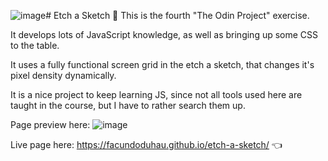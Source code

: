 ![image](https://github.com/facundoduhau/etch-a-sketch/assets/128261681/57234042-e81c-4c30-aa9a-372b035361b8)# Etch a Sketch 🎨
This is the fourth "The Odin Project" exercise.

It develops lots of JavaScript knowledge, as well as bringing up some CSS to the table.

It uses a fully functional screen grid in the etch a sketch, that changes it's pixel density dynamically.

It is a nice project to keep learning JS, since not all tools used here are taught in the course, but I have to rather search them up.

Page preview here:
![image](https://github.com/facundoduhau/etch-a-sketch/assets/128261681/fe0052d0-80d4-4368-aff4-d1619b721abf)


Live page here: https://facundoduhau.github.io/etch-a-sketch/ 👈
